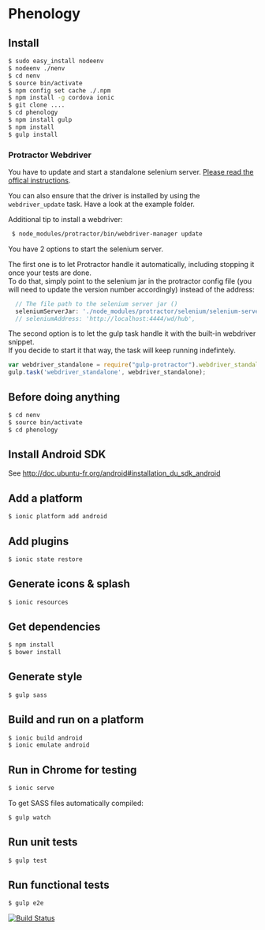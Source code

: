 Phenology
=========

## Install
```bash
$ sudo easy_install nodeenv
$ nodeenv ./nenv
$ cd nenv
$ source bin/activate
$ npm config set cache ./.npm
$ npm install -g cordova ionic
$ git clone ....
$ cd phenology
$ npm install gulp
$ npm install
$ gulp install
```

### Protractor Webdriver
You have to update and start a standalone selenium server. [Please read the offical instructions](https://github.com/angular/protractor#appendix-a-setting-up-a-standalone-selenium-server).  

You can also ensure that the driver is installed by using the `webdriver_update` task. Have a look at the example folder.

Additional tip to install a webdriver:
```bash
 $ node_modules/protractor/bin/webdriver-manager update
```

You have 2 options to start the selenium server.  

The first one is to let Protractor handle it automatically, including stopping it once your tests are done.  
To do that, simply point to the selenium jar in the protractor config file (you will need to update the version number accordingly) instead of the address:

```javascript
  // The file path to the selenium server jar ()
  seleniumServerJar: './node_modules/protractor/selenium/selenium-server-standalone-2.39.0.jar',
  // seleniumAddress: 'http://localhost:4444/wd/hub',
```

The second option is to let the gulp task handle it with the built-in webdriver snippet.  
If you decide to start it that way, the task will keep running indefintely.

```javascript
var webdriver_standalone = require("gulp-protractor").webdriver_standalone;
gulp.task('webdriver_standalone', webdriver_standalone);
```


## Before doing anything
```bash
$ cd nenv
$ source bin/activate
$ cd phenology
```

## Install Android SDK

See http://doc.ubuntu-fr.org/android#installation_du_sdk_android

## Add a platform
```bash
$ ionic platform add android
```

## Add plugins
```bash
$ ionic state restore
```

## Generate icons & splash
```bash
$ ionic resources
```

## Get dependencies
```bash
$ npm install
$ bower install
```

## Generate style
```bash
$ gulp sass
```

## Build and run on a platform
```bash
$ ionic build android
$ ionic emulate android
```

## Run in Chrome for testing
```bash
$ ionic serve
```

To get SASS files automatically compiled:
```bash
$ gulp watch
```

## Run unit tests
```bash
$ gulp test
```

## Run functional tests
```bash
$ gulp e2e
```
[![Build Status](https://travis-ci.org/makinacorpus/phenology.svg?branch=phenology-test)](https://travis-ci.org/makinacorpus/phenology)